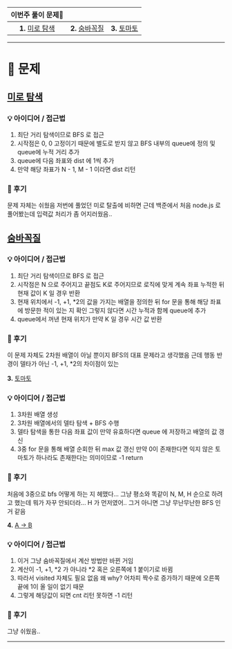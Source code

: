 | 이번주 풀이 문제🧩  |                   |                |
|:-------------:|:-------------------:|:-------------------:|
| **1.** [미로 탐색](https://www.acmicpc.net/problem/2178) | **2.** [숨바꼭질](https://www.acmicpc.net/problem/1697) | **3.** [토마토](https://www.acmicpc.net/problem/7569) | **4.** [A -> B](https://www.acmicpc.net/problem/16953) |
---

# 🧩 문제

## [미로 탐색](https://www.acmicpc.net/problem/2178)

### 💡 아이디어 / 접근법 
1. 최단 거리 탐색이므로 BFS 로 접근
2. 시작점은 0, 0 고정이기 때문에 별도로 받지 않고 BFS 내부의 queue에 정의 및 queue에 누적 거리 추가
3. queue에 다음 좌표와 dist 에 1씩 추가
4. 만약 해당 좌표가 N - 1, M - 1 이라면 dist 리턴

### 🤔 후기
문제 자체는 쉬웠음 저번에 풀었던 미로 탈출에 비하면 근데 백준에서 처음 node.js 로 풀어봤는데 입력값 처리가 좀 어지러웠음..

## [숨바꼭질](https://www.acmicpc.net/problem/1697)

### 💡 아이디어 / 접근법 
1. 최단 거리 탐색이므로 BFS 로 접근
2. 시작점은 N 으로 주어지고 끝점도 K로 주어지므로 로직에 맞게 계속 좌표 누적한 뒤 현재 값이 K 일 경우 반환
3. 현재 위치에서 -1, +1, *2의 값을 가지는 배열을 정의한 뒤 for 문을 통해 해당 좌표에 방문한 적이 있는 지 확인 그렇지 않다면 시간 누적과 함께 queue에 추가
4. queue에서 꺼낸 현재 위치가 만약 K 일 경우 시간 값 반환

### 🤔 후기
이 문제 자체도 2차원 배열이 아닐 뿐이지 BFS의 대표 문제라고 생각했음 근데 행동 반경이 델타가 아닌 -1, +1, *2의 차이점이 있는

**3.** [토마토](https://www.acmicpc.net/problem/7569)

### 💡 아이디어 / 접근법 
1. 3차원 배열 생성
2. 3차원 배열에서의 델타 탐색 + BFS 수행
3. 델타 탐색을 통한 다음 좌표 값이 만약 유효하다면 queue 에 저장하고 배열의 값 갱신
4. 3중 for 문을 통해 배열 순회한 뒤 max 값 갱신 만약 0이 존재한다면 익지 않은 토마토가 하나라도 존재한다는 의미이므로 -1 return 

### 🤔 후기
처음에 3중으로 bfs 어떻게 하는 지 헤맸다... 그냥 평소와 똑같이 N, M, H 순으로 하려고 했는데 뭐가 자꾸 안되더라... H 가 먼저였어.. 그거 아니면 그냥 무난무난한 BFS 인거 같음

**4.** [A -> B](https://www.acmicpc.net/problem/16953)

### 💡 아이디어 / 접근법 
1. 이거 그냥 숨바꼭질에서 계산 방법만 바뀐 거임
2. 계산이 -1, +1, *2 가 아니라 *2 혹은 오른쪽에 1 붙이기로 바뀜
3. 따라서 visited 자체도 필요 없음 왜 why? 어차피 짝수로 증가하기 때문에 오른쪽 끝에 1이 올 일이 없기 때문
4. 그렇게 해당값이 되면 cnt 리턴 못하면 -1 리턴

### 🤔 후기
그냥 쉬웠음..

---